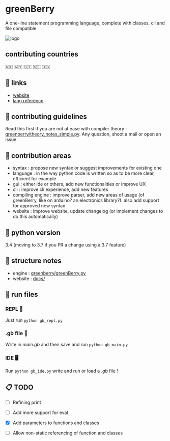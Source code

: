 # greenBerry 
A one-line statement programming language, complete with classes, cli and file compatible

![logo](docs/favicon.ico?raw=true "greenBerry")

## contributing countries
🇲🇺 🇲🇾 🇸🇮 🇰🇪 🇺🇸

## 🔗 links
- [website](https://abdur-rahmaanj.github.io/greenBerry/)
- [lang reference](https://abdur-rahmaanj.github.io/greenBerry/syntax.html)

## 📖 contributing guidelines

Read this first if you are not at ease with compiler theory : [greenberry/theory_notes_simple.py](https://github.com/Abdur-rahmaanJ/greenBerry/blob/master/greenberry/theory_notes_simple.py). Any question, shoot a mail or open an issue

## 🌄 contribution areas

- syntax : propose new syntax or suggest improvements for existing one
- language : in the way python code is written so as to be more clear, efficient for example
- gui : either ide or others, add new functionalities or improve UX
- cli : improve cli experience, add new features
- compiling engine : improve parser, add new areas of usage (of greenBerry, like on arduino? an electronics library?). also add support for approved new syntax
- website : improve website, update changelog (or implement changes to do this automatically)

## 🍂 python version

3.4 (moving to 3.7 if you PR a change using a 3.7 feature)

## 🏢 structure notes

- engine : [greenberry/greenBerry.py](https://github.com/Abdur-rahmaanJ/greenBerry/blob/master/greenberry/greenBerry.py)
- website : [docs/](https://github.com/Abdur-rahmaanJ/greenBerry/tree/master/docs)

## 🌊 run files

### REPL 🔧 

Just run `python gb_repl.py`

### .gb file 📁 

Write in *main.gb* and then save and run `python gb_main.py`

### IDE 🖥️ 

Run `python gb_ide.py` write and run or load a *.gb* file !

## 📋 TODO 
- [ ] Refining print
- [ ] Add more support for eval
- [x] Add parameters to functions and classes
- [ ] Allow non-static referencing of function and classes

